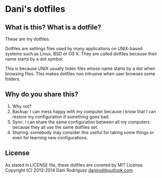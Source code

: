 # Dani's dotfiles

## What is this? What is a dotfile?
These are my dotfiles.

Dotfiles are settings files used by many applications on UNIX-based systems
such as Linux, BSD or OS X. They are called dotfiles because their name starts
by a dot symbol.

This is because UNIX usually hides files whose name starts by a dot when
browsing files. This makes dotfiles non intrusive when user browses some
folders.

## Why do you share this?
1. Why not?
2. Backup: I can mess happy with my computer because I know that I can restore
   my configuration if something goes bad.
3. Sync: I can share the same configuration between all my computers because
   they all use the same dotfiles set.
4. Sharing: somebody may consider this useful for taking some things or even
   for learning new configurations.

## License
As stated in LICENSE file, these dotfiles are covered by MIT License.
Copyright (C) 2013-2014 Dani Rodríguez <danirod@outlook.com>
